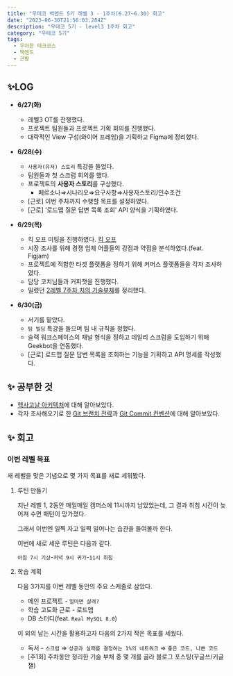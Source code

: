 ```yaml
---
title: "우테코 백엔드 5기 레벨 3 - 1주차(6.27~6.30) 회고"
date: "2023-06-30T21:56:03.284Z"
description: "우테코 5기 - level3 1주차 회고"
category: "우테코 5기"
tags:
  - 우아한 테크코스
  - 백엔드
  - 근황
---
```


## ✨LOG

- **6/27(화)**
  - 레벨3 OT를 진행했다.
  - 프로젝트 팀원들과 프로젝트 기획 회의를 진행했다.
  - 대략적인 View 구성(와이어 프레임)을 기획하고 Figma에 정리했다.
- **6/28(수)**
  - `사용자(유저) 스토리` 특강을 들었다.
  - 팀원들과 첫 스크럼 회의를 했다.
  - 프로젝트의 **사용자 스토리**를 구상했다.
    - 페르소나⇒시나리오⇒요구사항⇒사용자스토리/인수조건
  - [근로] 이번 주차까지 수행할 목표를 설정하였다.
  - [근로] ‘로드맵 질문 답변 목록 조회’ API 양식을 기획하였다.
- **6/29(목)**

  - 킥 오프 미팅을 진행하였다.
    [킥 오프](https://github.com/woowacourse-teams/2023-emmsale/wiki/킥-오프)
  - 시장 조사를 위해 경쟁 업체 어플들의 강점과 약점을 분석하였다.(feat. Figjam)
  - 프로젝트에 적합한 타겟 플랫폼을 정하기 위해 커머스 플랫폼들을 각자 조사하였다.
  - 담당 코치님들과 커피챗을 진행했다.
  - 밀렸던 [2레벨 7주차 치의 기술부채](https://amaran-th.github.io/%EC%9A%B0%ED%85%8C%EC%BD%94%205%EA%B8%B0/[%EA%B8%B0%EC%88%A0%EB%B6%80%EC%B1%84]%20%EC%9A%B0%ED%85%8C%EC%BD%94%205%EA%B8%B0%20%EB%A0%88%EB%B2%A82%20-%207%EC%A3%BC%EC%B0%A8/)를 정리했다.

- **6/30(금)**
  - 서기를 맡았다.
  - `팀 빌딩` 특강을 들으며 팀 내 규칙을 정했다.
  - 슬랙 워크스페이스의 채널 형식을 정하고 데일리 스크럼을 도입하기 위해 Geekbot을 연동했다.
  - [근로] 로드맵 질문 답변 목록을 조회하는 기능을 기획하고 API 명세를 작성했다.

## ✨ 공부한 것

- [헥사고날 아키텍처](<https://amaran-th.github.io/%EC%86%8C%ED%94%84%ED%8A%B8%EC%9B%A8%EC%96%B4%20%EC%84%A4%EA%B3%84/Hexagonal%20Architecture(%ED%97%A5%EC%82%AC%EA%B3%A0%EB%82%A0%20%EC%95%84%ED%82%A4%ED%85%8D%EC%B2%98)/>)에 대해 알아보았다.
- 각자 조사해오기로 한 [Git 브랜치 전략](https://amaran-th.github.io/%EC%A3%BC%EC%A0%80%EB%A6%AC%EC%A3%BC%EC%A0%80%EB%A6%AC/[Github]%20Git%20%EB%B8%8C%EB%9E%9C%EC%B9%98%20%EC%A0%84%EB%9E%B5/)과 [Git Commit 컨벤션](https://amaran-th.github.io/%EC%A3%BC%EC%A0%80%EB%A6%AC%EC%A3%BC%EC%A0%80%EB%A6%AC/[Github]%20Git%20Commit%20Convention/)에 대해 알아보았다.

## ✨ 회고

### 이번 레벨 목표

새 레벨을 맞은 기념으로 몇 가지 목표를 새로 세워봤다.

1. 루틴 만들기

   지난 레벨 1, 2동안 매일매일 캠퍼스에 11시까지 남았었는데, 그 결과 취침 시간이 늦어져 수면 패턴이 망가졌다.

   그래서 이번엔 일찍 자고 일찍 일어나는 습관을 들여볼까 한다.

   이번에 새로 세운 루틴은 다음과 같다.

   `아침 7시 기상`-`저녁 9시 귀가`-`11시 취침`

2. 학습 계획

   다음 3가지를 이번 레벨 동안의 주요 스케줄로 삼았다.

   - 메인 프로젝트 - `얼마면 살래?`
   - 학습 고도화 근로 - 로드맵
   - DB 스터디(feat. `Real MySQL 8.0`)

   이 외의 남는 시간을 활용하고자 다음의 2가지 작은 목표를 세웠다.

   - 독서 - `스크럼` ⇒ `성공과 실패를 결정하는 1%의 네트워크` ⇒ `좋은 코드, 나쁜 코드`
   - [주1회] 주차동안 정리한 기술 부채 중 몇 개를 골라 블로그 포스팅(꾸글쓰/키글챌)
